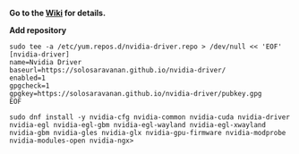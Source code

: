 **Go to the [Wiki](https://github.com/fxzxmicah/nvidia-driver/wiki/README) for details.**

**Add repository**

```
sudo tee -a /etc/yum.repos.d/nvidia-driver.repo > /dev/null << 'EOF'
[nvidia-driver]
name=Nvidia Driver
baseurl=https://solosaravanan.github.io/nvidia-driver/
enabled=1
gpgcheck=1
gpgkey=https://solosaravanan.github.io/nvidia-driver/pubkey.gpg
EOF
```

```
sudo dnf install -y nvidia-cfg nvidia-common nvidia-cuda nvidia-driver nvidia-egl nvidia-egl-gbm nvidia-egl-wayland nvidia-egl-xwayland nvidia-gbm nvidia-gles nvidia-glx nvidia-gpu-firmware nvidia-modprobe nvidia-modules-open nvidia-ngx>
```
